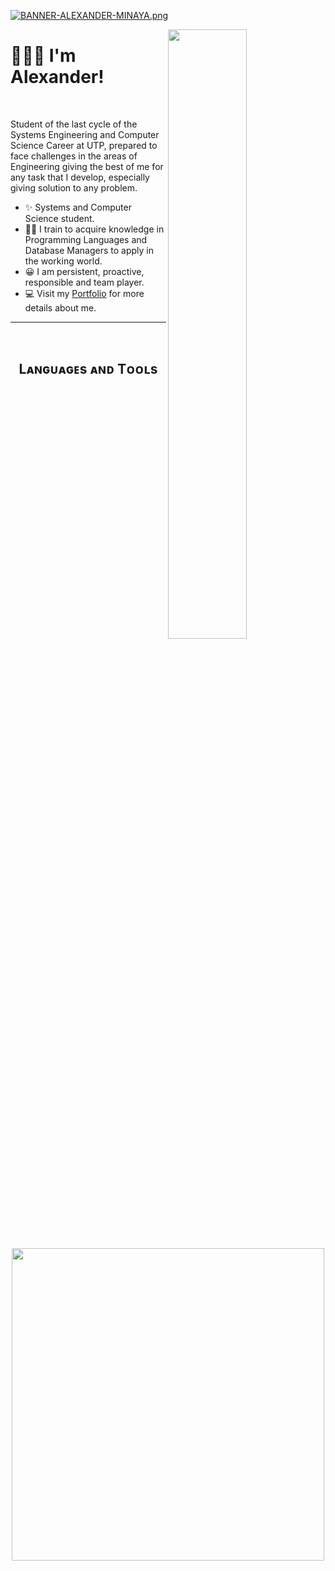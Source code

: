 <!--Banner-->
[![BANNER-ALEXANDER-MINAYA.png](https://i.postimg.cc/tCFHp2pW/BANNER-ALEXANDER-MINAYA.png)](https://postimg.cc/6y6PhV7p)

<!--Night Owl image-->
<div>
  <img align="right" width="50%" src="https://i.postimg.cc/QxSZFVKd/Dise-o-sin-t-tulo-1.png">
</div>

<!--Header Name-->
# 👨🏽‍💼 I'm Alexander! 
<br /> 

<!--Start Intro-->               
<p align="left">Student of the last cycle of the Systems Engineering and Computer Science Career at UTP, prepared to face challenges in the areas of Engineering giving the best of me for any task that I develop, especially giving solution to any problem. </p>

- ✨ Systems and Computer Science student.
- 👨‍💻 I train to acquire knowledge in Programming Languages and Database Managers to apply in the working world.
- 😀 I am persistent, proactive, responsible and team player.
- 💻 Visit my [Portfolio](https://github.com/alexanderminayarv) for more details about me.
<!--End Intro-->

---
<br />

<!--Languages and Tools Section-->       
<h2 align="center">Lᴀɴɢᴜᴀɢᴇs ᴀɴᴅ Tᴏᴏʟs</h2> 
<p align="center">
<img width="500px"  src="https://skillicons.dev/icons?i=cs,bootstrap,java,js,html,css,firebase,git,github,postman,php,jquery,mysql&perline=7"  />
</p>
<br />
